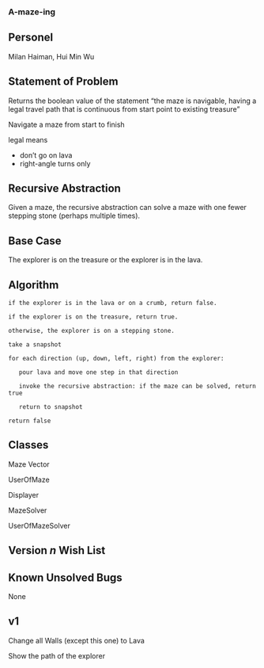 ### A-maze-ing
## Personel
Milan Haiman, Hui Min Wu
## Statement of Problem
Returns the boolean value of the statement “the maze is navigable, having a legal travel path that is continuous from start point to existing treasure”

Navigate a maze from start to finish

legal means
- don’t go on lava
- right-angle turns only

## Recursive Abstraction
Given a maze, the recursive abstraction can solve a maze with one fewer stepping stone (perhaps multiple times).

## Base Case
The explorer is on the treasure or the explorer is in the lava.

## Algorithm
```
if the explorer is in the lava or on a crumb, return false.

if the explorer is on the treasure, return true.

otherwise, the explorer is on a stepping stone.

take a snapshot

for each direction (up, down, left, right) from the explorer:
  
   pour lava and move one step in that direction
  
   invoke the recursive abstraction: if the maze can be solved, return true
  
   return to snapshot

return false
```

## Classes
Maze Vector

UserOfMaze

Displayer

MazeSolver

UserOfMazeSolver


## Version *n* Wish List

## Known Unsolved Bugs

None

## v1
Change all Walls (except this one) to Lava

Show the path of the explorer


